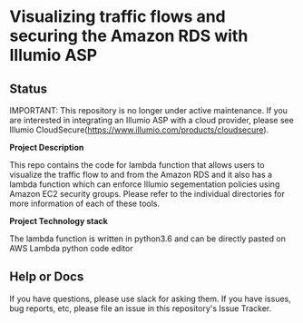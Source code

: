 # Visualizing traffic flows and securing the Amazon RDS with Illumio ASP

## Status

IMPORTANT: This repository is no longer under active maintenance. If you are
interested in integrating an Illumio ASP with a cloud provider, please see Illumio 
CloudSecure(https://www.illumio.com/products/cloudsecure).

**Project Description**

This repo contains the code for lambda function that allows users to visualize the traffic flow to and from the Amazon RDS and it also has a lambda function which can  enforce Illumio segementation policies using Amazon EC2 security groups. Please refer to the individual directories for more information of each of these tools.

**Project Technology stack**

The lambda function is written in python3.6 and can be directly pasted on AWS Lambda python code editor

## Help or Docs

If you have questions, please use slack for asking them.
If you have issues, bug reports, etc, please file an issue in this repository's Issue Tracker.
